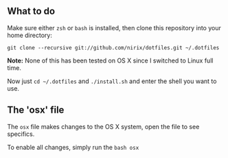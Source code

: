 What to do
----------

Make sure either `zsh` or `bash` is installed, then clone this repository into
your home directory:

    git clone --recursive git://github.com/nirix/dotfiles.git ~/.dotfiles

__Note:__ None of this has been tested on OS X since I switched to Linux full time.

Now just `cd ~/.dotfiles` and `./install.sh` and enter the shell you want to use.

The 'osx' file
--------------

The `osx` file makes changes to the OS X system, open the file to see specifics.

To enable all changes, simply run the `bash osx`
